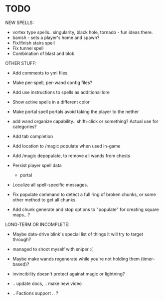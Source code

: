 # TODO

NEW SPELLS:

 - vortex type spells.. singularity, black hole, tornado - fun ideas there.
 - banish - sets a player's home and spawn?
 - Fix/finish stairs spell
 - Fix tunnel spell
 - Combination of blast and blob
 
OTHER STUFF:
 - Add comments to yml files
 - Make per-spell, per-wand config files?
 - Add use instructions to spells as additional lore
 
 - Show active spells in a different color
 - Make portal spell portals avoid taking the player to the nether
 
 - add wand organize capability.. shift+click or something? Actual use for categories?
 - Add tab completion
 - Add location to /magic populate when used in-game
 - Add /magic depopulate, to remove all wands from chests
 
 - Persist player spell data
   - portal
 - Localize all spell-specific messages.
 
 - Fix populate command to detect a full ring of broken chunks, or some other method to get all chunks.
 - Add chunk generate and stop options to "populate" for creating square maps.. ?

LONG-TERM OR INCOMPLETE:
 
 - Maybe data-drive blink's special list of things it will try to target through?
 - managed to shoot myself with sniper :(
 - Maybe make wands regenerate while you're not holding them (timer-based)?

 - invincibility doesn't protect against magic or lightning?
 - .. update docs, .. make new video
 - .. Factions support .. ?

